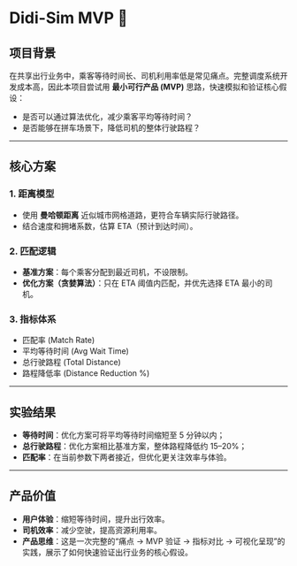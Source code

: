 # Didi-Sim MVP 🚕  

## 项目背景  
在共享出行业务中，乘客等待时间长、司机利用率低是常见痛点。完整调度系统开发成本高，因此本项目尝试用 **最小可行产品 (MVP)** 思路，快速模拟和验证核心假设：  
- 是否可以通过算法优化，减少乘客平均等待时间？  
- 是否能够在拼车场景下，降低司机的整体行驶路程？  

---

## 核心方案  

### 1. 距离模型  
- 使用 **曼哈顿距离** 近似城市网格道路，更符合车辆实际行驶路径。  
- 结合速度和拥堵系数，估算 ETA（预计到达时间）。  

### 2. 匹配逻辑  
- **基准方案**：每个乘客分配到最近司机，不设限制。  
- **优化方案（贪婪算法）**：只在 ETA 阈值内匹配，并优先选择 ETA 最小的司机。  

### 3. 指标体系  
- 匹配率 (Match Rate)  
- 平均等待时间 (Avg Wait Time)  
- 总行驶路程 (Total Distance)  
- 路程降低率 (Distance Reduction %)  

---

## 实验结果  

- **等待时间**：优化方案可将平均等待时间缩短至 5 分钟以内；  
- **总行驶路程**：优化方案相比基准方案，整体路程降低约 15–20%；  
- **匹配率**：在当前参数下两者接近，但优化更关注效率与体验。  

---

## 产品价值  

- **用户体验**：缩短等待时间，提升出行效率。  
- **司机效率**：减少空驶，提高资源利用率。  
- **产品思维**：这是一次完整的“痛点 → MVP 验证 → 指标对比 → 可视化呈现”的实践，展示了如何快速验证出行业务的核心假设。  


